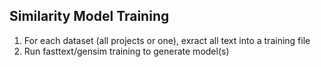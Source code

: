 ## Similarity Model Training

1. For each dataset (all projects or one), exract all text into a training file
2. Run fasttext/gensim training to generate model(s)
